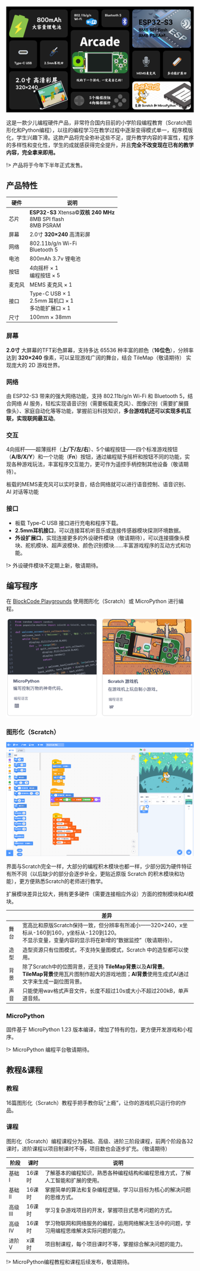 ![](_media/arcade.png)

这是一款少儿编程硬件产品，非常符合国内目前的小学阶段编程教育（Scratch图形化和Python编程），以往的编程学习在教学过程中逐渐变得模式单一，程序模版化，学生兴趣下滑。这款产品将完全弥补这些不足，提升教学内容的丰富性，程序的多样性和变化性，学生的成就感获得完全提升，并且**完全不改变现在已有的教学内容，完全拿来即用。**

!> 产品将于今年下半年正式发售。

## 产品特性

| 硬件  | 说明                                                                       |
| --- | ------------------------------------------------------------------------ |
| 芯片  | **ESP32-S3** Xtensa©**双核 240 MHz** <br /> 8MB SPI flash <br /> 8MB PSRAM |
| 屏幕  | 2.0寸 **320×240** 高清彩屏                                                    |
| 网络  | 802.11b/g/n Wi-Fi <br /> Bluetooth 5                                     |
| 电池  | 800mAh 3.7v 锂电池                                                          |
| 按钮  | 4向摇杆 × 1 <br /> 编程按钮 × 5                                                 |
| 麦克风 | MEMS 麦克风 × 1                                                             |
| 接口  | Type-C USB × 1 <br /> 2.5mm 耳机口 × 1 <br /> 多功能扩展口 × 1                    |
| 尺寸  | 100mm × 38mm                                                             |

### 屏幕

**2.0寸** 大屏幕的TFT彩色屏幕，支持多达 65536 种丰富的颜色（**16位色**），分辨率达到 **320×240** 像素，可以呈现游戏广阔的舞台，结合 TileMap（敬请期待） 实现庞大的 2D 游戏世界。

### 网络

由 ESP32-S3 带来的强大网络功能，支持 802.11b/g/n Wi-Fi 和 Bluetooth 5，结合网络 AI 服务，轻松实现语音识别（需要板载麦克风）、图像识别（需要扩展摄像头）、家庭自动化等等功能，掌握前沿科技知识，**多台游戏机还可以实现多机互联，实现联网最互动**。

### 交互

4向摇杆——超薄摇杆（**上/下/左/右**）、5个编程按钮——四个标准游戏按钮（**A/B/X/Y**）和一个功能（**Fn**）按钮，通过编程赋予摇杆和按钮不同的功能，实现各种游戏玩法，丰富程序交互能力，更可作为遥控手柄控制其他设备（敬请期待）。

板载的MEMS麦克风可以实时录音，结合网络就可以进行语音控制、语音识别、AI 对话等功能

### 接口

- 板载 Type-C USB 接口进行充电和程序下载。
- **2.5mm耳机接口**，可以连接耳机听音乐或连接传感器模块探测环境数据。
- **外设扩展口**，实现连接更多的外设硬件模块（敬请期待），可以连接摄像头模块、舵机模块、超声波模块、颜色识别模块……丰富游戏程序的互动方式和功能。

!> 外设硬件模块不定期上新，敬请期待。

## 编写程序

在 [BlockCode Playgrounds](https://make.blockcode.fun/) 使用图形化（Scratch）或 MicroPython 进行编程。

<center>

![](_media/icon.png "MicroPython（左） 和 图形化（右）")

</center>

### 图形化（Scratch）

![](_media/ui1.png "图形化")

界面与Scratch完全一样，大部分的编程积木模块也都一样，少部分因为硬件特征有所不同（以后缺少的部分会逐步补全，更贴近原版 Scratch 的积木模块和功能），更方便熟悉Scratch的老师进行教学。

扩展模块差异比较大，拥有更多硬件（需要连接相应外设）方面的控制模块和AI模块。

|     | 差异                                                                                                          |
| --- | ----------------------------------------------------------------------------------------------------------- |
| 舞台  | 宽高比和原版Scratch保持一致，但分辨率有所减小——320×240，x坐标从-160到160，y坐标从-120到120。<br/>不显示变量，变量内容的显示将在新增的“数据监控”（敬请期待）。          |
| 造型  | 造型资源只有位图模式，不支持矢量图模式，Scratch 中的造型都可以使用。                                                                      |
| 背景  | 除了Scratch中的位图背景，还支持 **TileMap背景**以及**AI背景**。<br/> **TileMap背景**使用瓦片图制作超大的游戏地图；**AI背景**使用生成式AI通过文字来生成一副位图背景。 |
| 声音  | 只能使用wav格式声音文件，长度不超过10s或大小不超过200kB，单声道音频。                                                                    |

### MicroPython

固件基于 MicroPython 1.23 版本编译，增加了特有的包，更方便开发游戏和小程序。

!> MicroPython 编程平台敬请期待。

## 教程&课程

### 教程

16篇图形化（Scratch）教程手把手教你玩“上瘾”，让你的游戏机只运行你的作品。

### 课程

图形化（Scratch）编程课程分为基础、高级、进阶三阶段课程，前两个阶段各32课时，进阶课程以项目制课时不等，项目数也会逐步扩充。（敬请期待）

| 阶段     | 课时   | 说明                                           |
| ------ | ---- | -------------------------------------------- |
| 基础 I   | 16课时 | 了解基本的编程知识，熟悉各种编程结构和编程思维方式，了解人工智能和扩展的使用。      |
| 基础 II  | 16课时 | 掌握简单的算法和复杂编程逻辑，学习以目标为核心的解决问题的思维方式。           |
| 高级 III | 16课时 | 学习复杂游戏项目的开发，掌握项目式思考问题的方式。                    |
| 高级 IV  | 16课时 | 学习物联网和网络服务的编程，运用网络解决生活中的问题，学习用编程思维解决实际问题的能力。 |
| 进阶 V   | x课时  | 项目制课程，每个项目课时不等，掌握综合解决问题的能力。                  |

!> MicroPython编程教程和课程后续发布，敬请期待。
